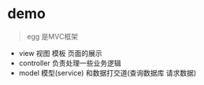 # demo

> egg 是MVC框架

- view 视图 模板 页面的展示
- controller 负责处理一些业务逻辑
- model 模型(service) 和数据打交道(查询数据库 请求数据)